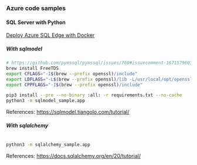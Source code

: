 ### Azure code samples

#### SQL Server with Python

[Deploy Azure SQL Edge with Docker](https://learn.microsoft.com/en-us/azure/azure-sql-edge/disconnected-deployment)

##### With sqlmodel

```sh
# https://github.com/pymssql/pymssql/issues/769#issuecomment-1671579601
brew install FreeTDS
export CFLAGS="-I$(brew --prefix openssl)/include"
export LDFLAGS="-L$(brew --prefix openssl)/lib -L/usr/local/opt/openssl/lib"
export CPPFLAGS="-I$(brew --prefix openssl)/include"

pip3 install --pre --no-binary :all: -r requirements.txt --no-cache
python3 -m sqlmodel_sample.app
```

References: https://sqlmodel.tiangolo.com/tutorial/

##### With sqlalchemy

```sh

python3 -m sqlalchemy_sample.app
```

References: https://docs.sqlalchemy.org/en/20/tutorial/